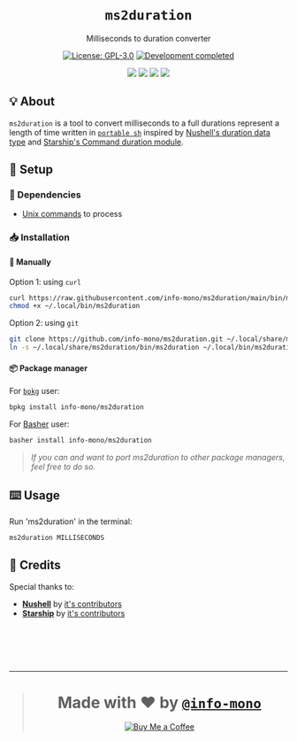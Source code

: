 <h1 align="center"><code>ms2duration</code></h1>
<p align="center">Milliseconds to duration converter</p>
<p align="center"><a href="https://github.com/info-mono/ms2duration/blob/main/LICENSE"><img src="https://img.shields.io/github/license/info-mono/ms2duration?labelColor=383838&color=585858&style=for-the-badge" alt="License: GPL-3.0"></a> <a href="https://gist.github.com/NNBnh/9ef453aba3efce26046e0d3119dab5a7#development-completed"><img src="https://img.shields.io/badge/development-completed-%23585858.svg?labelColor=383838&style=for-the-badge&logoColor=FFFFFF" alt="Development completed"></a></p>
<p align="center"><a href="https://github.com/info-mono/ms2duration/watchers"><img src="https://img.shields.io/github/watchers/info-mono/ms2duration?labelColor=383838&color=585858&style=flat-square"></a> <a href="https://github.com/info-mono/ms2duration/stargazers"><img src="https://img.shields.io/github/stars/info-mono/ms2duration?labelColor=383838&color=585858&style=flat-square"></a> <a href="https://github.com/info-mono/ms2duration/network/members"><img src="https://img.shields.io/github/forks/info-mono/ms2duration?labelColor=383838&color=585858&style=flat-square"></a> <a href="https://github.com/info-mono/ms2duration/issues"><img src="https://img.shields.io/github/issues/info-mono/ms2duration?labelColor=383838&color=585858&style=flat-square"></a></p>

## 💡 About
`ms2duration` is a tool to convert milliseconds to a full durations represent a length of time written in [`portable sh`](https://github.com/dylanaraps/pure-sh-bible) inspired by [Nushell's duration data type](https://www.nushell.sh/book/types_of_data.html#duration) and [Starship's Command duration module](https://starship.rs/config/#command-duration).

## 🚀 Setup
### 🧾 Dependencies
- [Unix commands](https://en.wikipedia.org/wiki/List_of_Unix_commands) to process

### 📥 Installation
#### 🔧 Manually
Option 1: using `curl`
```sh
curl https://raw.githubusercontent.com/info-mono/ms2duration/main/bin/ms2duration > ~/.local/bin/ms2duration
chmod +x ~/.local/bin/ms2duration
```

Option 2: using `git`
```sh
git clone https://github.com/info-mono/ms2duration.git ~/.local/share/ms2duration
ln -s ~/.local/share/ms2duration/bin/ms2duration ~/.local/bin/ms2duration
```

#### 📦 Package manager
For [`bpkg`](https://github.com/bpkg/bpkg) user:
```sh
bpkg install info-mono/ms2duration
```

For [Basher](https://github.com/bpkg/bpkg) user:
```sh
basher install info-mono/ms2duration
```

> *If you can and want to port ms2duration to other package managers, feel free to do so.*

## ⌨️ Usage
Run 'ms2duration' in the terminal:
```sh
ms2duration MILLISECONDS
```

## 💌 Credits
Special thanks to:
- [**Nushell**](https://www.nushell.sh) by [it's contributors](https://github.com/nushell/nushell/graphs/contributors)
- [**Starship**](https://starship.rs) by [it's contributors](https://github.com/starship/starship/graphs/contributors)

<br><br><br><br>

---

> <h1 align="center">Made with ❤️ by <a href="https://github.com/info-mono"><code>@info-mono</code></a></h1>
>
> <p align="center"><a href="https://www.buymeacoffee.com/nnbnh"><img src="https://img.shields.io/badge/buy_me_a_coffee%20-%23F7CA88.svg?logo=buy-me-a-coffee&logoColor=333333&style=for-the-badge" alt="Buy Me a Coffee"></a></p>
